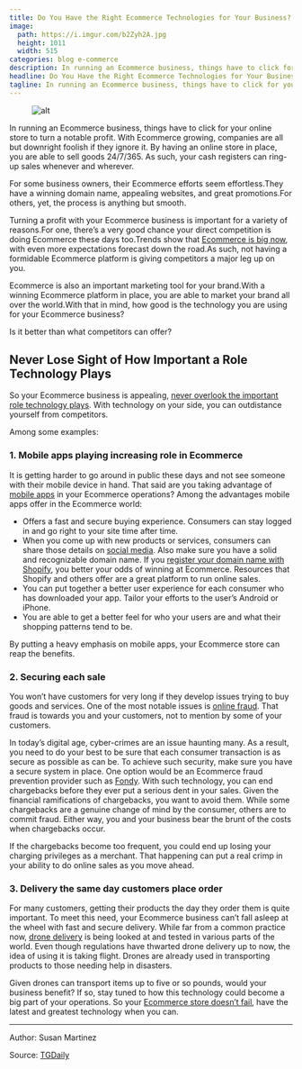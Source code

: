 ```yaml
---
title: Do You Have the Right Ecommerce Technologies for Your Business?
image:
  path: https://i.imgur.com/b2Zyh2A.jpg
  height: 1011
  width: 515
categories: blog e-commerce
description: In running an Ecommerce business, things have to click for your online store to turn a notable profit. With Ecommerce growing, companies are all but downright foolish if they ignore it. By having an online store in place, you are able to sell goods 24/7/365. As such, your cash registers can ring-up sales whenever and wherever.
headline: Do You Have the Right Ecommerce Technologies for Your Business?
tagline: In running an Ecommerce business, things have to click for your online store to turn a notable profit. With Ecommerce growing, companies are all but downright foolish if they ignore it. By having an online store in place, you are able to sell goods 24/7/365. As such, your cash registers can ring-up sales whenever and wherever.
---
```


<figure class="post-image post-image-center">
    <img src="https://i.imgur.com/b2Zyh2A.jpg" alt="alt">
</figure>

In running an Ecommerce business, things have to click for your online store to turn a notable profit. With Ecommerce 
growing, companies are all but downright foolish if they ignore it. By having an online store in place, you are able to 
sell goods 24/7/365. As such, your cash registers can ring-up sales whenever and wherever.

For some business owners, their Ecommerce efforts seem effortless.They have a winning domain name, appealing websites, 
and great promotions.For others, yet, the process is anything but smooth.

Turning a profit with your Ecommerce business is important for a variety of reasons.For one, there’s a very good chance 
your direct competition is doing Ecommerce these days too.Trends show that 
<a href="https://www1.vizury.com/ecommerce-trends-2017/" rel="nofollow"><ins>Ecommerce is big now</ins></a>, with even more 
expectations forecast down the road.As such, not having a formidable Ecommerce platform is giving competitors a major 
leg up on you.

Ecommerce is also an important marketing tool for your brand.With a winning Ecommerce platform in place, you are able to 
market your brand all over the world.With that in mind, how good is the technology you are using for your Ecommerce business?

Is it better than what competitors can offer?


## Never Lose Sight of How Important a Role Technology Plays

So your Ecommerce business is appealing, 
<a href="https://www.entrepreneur.com/article/288149" rel="nofollow"><ins>never overlook the important role technology plays</ins></a>. 
With technology on your 
side, you can outdistance yourself from competitors.

Among some examples:

### 1. Mobile apps playing increasing role in Ecommerce

It is getting harder to go around in public these days and not see someone with their mobile device in hand.
That said are you taking advantage of 
<a href="https://mofluid.com/blog/why-your-ecommerce-store-needs-a-mobile-app/" rel="nofollow"><ins>mobile apps</ins></a> in your Ecommerce operations? 
Among the advantages mobile apps offer in the Ecommerce world:

- Offers a fast and secure buying experience. Consumers can stay logged in and go right to your site time after time.
- When you come up with new products or services, consumers can share those details on 
<a href="http://insight.globalwebindex.net/social" rel="nofollow"><ins>social media</ins></a>. Also make sure you 
have a solid and recognizable domain name. If you 
<a href="https://www.shopify.com/domains" rel="nofollow"><ins>register your domain name with Shopify</ins></a>, you better your odds of winning 
at Ecommerce. Resources that Shopify and others offer are a great platform to run online sales.
- You can put together a better user experience for each consumer who has downloaded your app. Tailor your efforts to 
the user’s Android or iPhone.
- You are able to get a better feel for who your users are and what their shopping patterns tend to be.

By putting a heavy emphasis on mobile apps, your Ecommerce store can reap the benefits.

### 2. Securing each sale

You won’t have customers for very long if they develop issues trying to buy goods and services. One of the most notable 
issues is <a href="https://www.business.com/articles/online-fraud-prevention-101-protecting-your-e-commerce-business/" rel="nofollow"><ins>online fraud</ins></a>. That fraud is towards you and your customers, not to mention by some of your customers.

In today’s digital age, cyber-crimes are an issue haunting many. As a result, you need to do your best to be sure that 
each consumer transaction is as secure as possible as can be.
To achieve such security, make sure you have a secure system in place. One option would be an Ecommerce fraud prevention 
provider such as <a href="http://bit.ly/fondy-payments"><ins>Fondy</ins></a>. With such technology, you can end chargebacks before they ever put a serious dent in your sales. 
Given the financial ramifications of chargebacks, you want to avoid them. While some chargebacks are a genuine change 
of mind by the consumer, others are to commit fraud. Either way, you and your business bear the brunt of the costs when 
chargebacks occur.

If the chargebacks become too frequent, you could end up losing your charging privileges as a merchant. That happening 
can put a real crimp in your ability to do online sales as you move ahead.

### 3. Delivery the same day customers place order

For many customers, getting their products the day they order them is quite important. To meet this need, your Ecommerce 
business can’t fall asleep at the wheel with fast and secure delivery. While far from a common practice now, 
<a href="https://www.appseconnect.com/will-shipping-by-drones-change-ecommerce-industry/" rel="nofollow"><ins>drone delivery</ins></a> is being looked at and tested in various parts of the world. Even though regulations have thwarted drone delivery 
up to now, the idea of using it is taking flight. Drones are already used in transporting products to those needing 
help in disasters.

Given drones can transport items up to five or so pounds, would your business benefit? If so, stay tuned to how this 
technology could become a big part of your operations. So your 
<a href="http://www.tgdaily.com/enterprise/why-ecommerce-stores-fail-and-how-to-fix-them" rel="nofollow"><ins>Ecommerce store doesn’t fail</ins></a>, have the latest and greatest 
technology when you can.

---

Author: Susan Martinez

Source: <a href="http://www.tgdaily.com/enterprise/do-you-have-the-right-ecommerce-technologies-for-your-business" rel="nofollow">TGDaily</a>